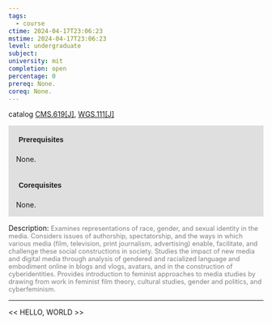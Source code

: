 ```yaml
---
tags:
  - course
ctime: 2024-04-17T23:06:23
mstime: 2024-04-17T23:06:23
level: undergraduate
subject: 
university: mit
completion: open
percentage: 0
prereq: None.
coreq: None.
---
```


catalog [CMS.619[J]](http://student.mit.edu/catalog/mCMSa.html#CMS.619), [WGS.111[J]](http://student.mit.edu/catalog/mWGSa.html#WGS.111)

<span style="display: block; padding: 15px; background-color: rgb(100, 100, 100, 0.2);"><font id="m_prereq94_0" style="display: block; font-family: Arial, sans-serif; font-weight: bold; padding: 5px">Prerequisites</font><br><span id="prereq94_0">None.</span></span>
<span style="display: block; padding: 15px; background-color: rgb(100, 100, 100, 0.2);"><font id="m_coreq94_0" style="display: block; font-family: Arial, sans-serif; font-weight: bold; padding: 5px">Corequisites</font><br><span id="coreq94_0">None.</span></span>

<font style="">Description:</font>
<font style="color: grey; font-size: 0.8rem;">Examines representations of race, gender, and sexual identity in the media. Considers issues of authorship, spectatorship, and the ways in which various media (film, television, print journalism, advertising) enable, facilitate, and challenge these social constructions in society. Studies the impact of new media and digital media through analysis of gendered and racialized language and embodiment online in blogs and vlogs, avatars, and in the construction of cyberidentities. Provides introduction to feminist approaches to media studies by drawing from work in feminist film theory, cultural studies, gender and politics, and cyberfeminism.</font>



---

<< HELLO, WORLD >>
